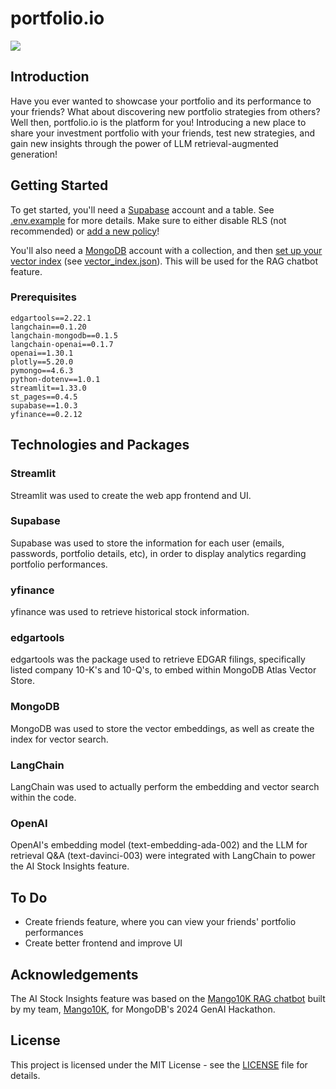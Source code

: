 # portfolio.io
<img src="https://github.com/Chubbyman2/portfolio.io/blob/main/docs/demo-1.PNG"> 

## Introduction
Have you ever wanted to showcase your portfolio and its performance to your friends? What about discovering new portfolio strategies from others? Well then, portfolio.io is the platform for you! Introducing a new place to share your investment portfolio with your friends, test new strategies, and gain new insights through the power of LLM retrieval-augmented generation!

## Getting Started
To get started, you'll need a [Supabase](https://supabase.com/) account and a table. See [.env.example](https://github.com/Chubbyman2/investment-tracker/blob/main/.env.example) for more details. Make sure to either disable RLS (not recommended) or [add a new policy](https://stackoverflow.com/questions/74302341/supabase-bucket-new-row-violates-row-level-security-policy-for-table-objects)!

You'll also need a [MongoDB](https://www.mongodb.com/) account with a collection, and then [set up your vector index](https://www.mongodb.com/docs/atlas/atlas-vector-search/create-index/) (see [vector_index.json](https://github.com/Chubbyman2/portfolio.io/blob/main/vector_index.json)). This will be used for the RAG chatbot feature.

### Prerequisites
```
edgartools==2.22.1
langchain==0.1.20
langchain-mongodb==0.1.5
langchain-openai==0.1.7
openai==1.30.1
plotly==5.20.0
pymongo==4.6.3
python-dotenv==1.0.1
streamlit==1.33.0
st_pages==0.4.5
supabase==1.0.3
yfinance==0.2.12
```

## Technologies and Packages
### Streamlit
Streamlit was used to create the web app frontend and UI.

### Supabase
Supabase was used to store the information for each user (emails, passwords, portfolio details, etc), in order to display analytics regarding portfolio performances. 

### yfinance
yfinance was used to retrieve historical stock information.

### edgartools
edgartools was the package used to retrieve EDGAR filings, specifically listed company 10-K's and 10-Q's, to embed within MongoDB Atlas Vector Store.

### MongoDB
MongoDB was used to store the vector embeddings, as well as create the index for vector search.

### LangChain
LangChain was used to actually perform the embedding and vector search within the code. 

### OpenAI
OpenAI's embedding model (text-embedding-ada-002) and the LLM for retrieval Q&A (text-davinci-003) were integrated with LangChain to power the AI Stock Insights feature.

## To Do
- Create friends feature, where you can view your friends' portfolio performances
- Create better frontend and improve UI

## Acknowledgements
The AI Stock Insights feature was based on the [Mango10K RAG chatbot](https://github.com/Chubbyman2/Mango10K) built by my team, [Mango10K](https://www.linkedin.com/posts/daniel-chen297_on-april-6th-we-created-mango10k-at-activity-7184621025626615808-aZ97?utm_source=share&utm_medium=member_desktop), for MongoDB's 2024 GenAI Hackathon.

## License
This project is licensed under the MIT License - see the <a href="https://github.com/Chubbyman2/investment-tracker/blob/main/LICENSE">LICENSE</a> file for details.
